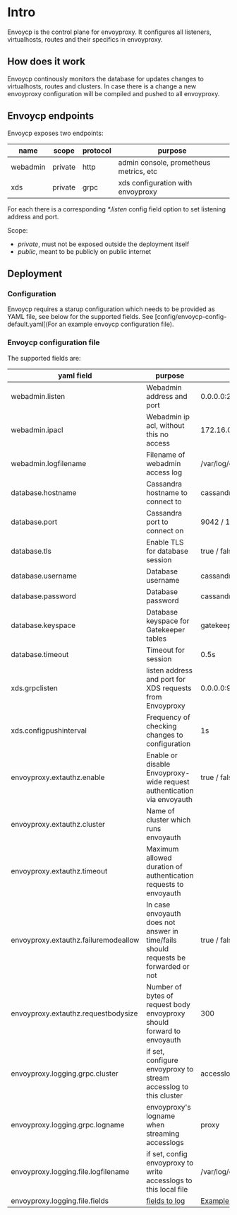 # Intro

Envoycp is the control plane for envoyproxy. It configures all listeners, virtualhosts, routes and their specifics in envoyproxy.

## How does it work

Envoycp continously monitors the database for updates changes to virtualhosts, routes and clusters. In case there is a change a new envoyproxy configuration will be compiled and pushed to all envoyproxy.

## Envoycp endpoints

Envoycp exposes two endpoints:

| name     | scope   | protocol | purpose                                |
| -------- | ------- | -------- | -------------------------------------- |
| webadmin | private | http     | admin console, prometheus metrics, etc |
| xds      | private | grpc     | xds configuration with envoyproxy      |

For each there is a corresponding _*.listen_ config field option to set listening address and port.

Scope:

- _private_, must not be exposed outside the deployment itself
- _public_, meant to be publicly on public internet

## Deployment

### Configuration

Envoycp requires a starup configuration which needs to be provided as YAML file, see below for the supported fields. See
[config/envoycp-config-default.yaml[(For an example envoycp configuration file).

### Envoycp configuration file

The supported fields are:

| yaml field                           | purpose                                                                             | example                       |
| ------------------------------------ | ----------------------------------------------------------------------------------- | ----------------------------- |
| webadmin.listen                      | Webadmin address and port                                                           | 0.0.0.0:2113                  |
| webadmin.ipacl                       | Webadmin ip acl, without this no access                                             | 172.16.0.0/19                 |
| webadmin.logfilename                 | Filename of webadmin access log                                                     | /var/log/envoyproxy.log       |
| database.hostname                    | Cassandra hostname to connect to                                                    | cassandra                     |
| database.port                        | Cassandra port to connect on                                                        | 9042 / 10350                  |
| database.tls                         | Enable TLS for database session                                                     | true / false                  |
| database.username                    | Database username                                                                   | cassandra                     |
| database.password                    | Database password                                                                   | cassandra                     |
| database.keyspace                    | Database keyspace for Gatekeeper tables                                             | gatekeeper                    |
| database.timeout                     | Timeout for session                                                                 | 0.5s                          |
| xds.grpclisten                       | listen address and port for XDS requests from Envoyproxy                            | 0.0.0.0:9901                  |
| xds.configpushinterval               | Frequency of checking changes to configuration                                      | 1s                            |
| envoyproxy.extauthz.enable           | Enable or disable Envoyproxy-wide request authentication via envoyauth              | true / false                  |
| envoyproxy.extauthz.cluster          | Name of cluster which runs envoyauth                                                |                               |
| envoyproxy.extauthz.timeout          | Maximum allowed duration of authentication requests to envoyauth                    |                               |
| envoyproxy.extauthz.failuremodeallow | In case envoyauth does not answer in time/fails should requests be forwarded or not | true / false                  |
| envoyproxy.extauthz.requestbodysize  | Number of bytes of request body envoyproxy should forward to envoyauth              | 300                           |
| envoyproxy.logging.grpc.cluster      | if set, configure envoyproxy to stream accesslog to this cluster                    | accesslogcluster              |
| envoyproxy.logging.grpc.logname      | envoyproxy's logname when streaming accesslogs                                      | proxy                         |
| envoyproxy.logging.file.logfilename  | if set, config envoyproxy to write accesslogs to this local file                    | /var/log/envoyproxyaccess.log |
| envoyproxy.logging.file.fields       | [fields to log](https://www.envoyproxy.io/docs/envoy/latest/configuration/observability/access_log/usage) | [Example field logging config](/example/deployment/docker/envoycp.yaml) |
